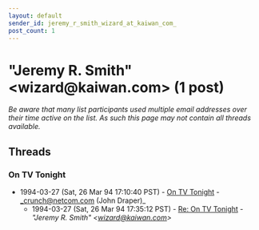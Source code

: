```yaml
---
layout: default
sender_id: jeremy_r_smith_wizard_at_kaiwan_com_
post_count: 1
---
```


# "Jeremy R. Smith" <wizard<span>@</span>kaiwan.com> (1 post)

_Be aware that many list participants used multiple email addresses over their time active on the list. As such this page may not contain all threads available._

## Threads

### On TV Tonight
+ 1994-03-27 (Sat, 26 Mar 94 17:10:40 PST) - [On TV Tonight](/archive/1994/03/b130209f86ff524381dbb1ce464ee3bf6dfb921d4e486c8353c7ad9112cbe318) - _crunch@netcom.com (John Draper)_
  + 1994-03-27 (Sat, 26 Mar 94 17:35:12 PST) - [Re: On TV Tonight](/archive/1994/03/aa8fb33a606ad76206a9d52761f7af39cc7007e57bc56fd28506cdc289f1aaf8) - _"Jeremy R. Smith" \<wizard@kaiwan.com\>_

